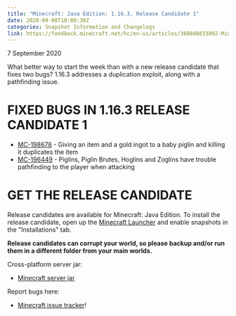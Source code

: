 ```yaml
---
title: "Minecraft: Java Edition: 1.16.3, Release Candidate 1"
date: 2020-09-08T18:00:30Z
categories: Snapshot Information and Changelogs
link: https://feedback.minecraft.net/hc/en-us/articles/360048833892-Minecraft-Java-Edition-1-16-3-Release-Candidate-1
---
```


7 September 2020

What better way to start the week than with a new release candidate that fixes two bugs? 1.16.3 addresses a duplication exploit, along with a pathfinding issue.

# FIXED BUGS IN 1.16.3 RELEASE CANDIDATE 1

- [MC-198678](https://bugs.mojang.com/browse/MC-198678) - Giving an item and a gold ingot to a baby piglin and killing it duplicates the item
- [MC-196449](https://bugs.mojang.com/browse/MC-196449) - Piglins, Piglin Brutes, Hoglins and Zoglins have trouble pathfinding to the player when attacking

# GET THE RELEASE CANDIDATE

Release candidates are available for Minecraft: Java Edition. To install the release candidate, open up the [Minecraft Launcher](https://www.minecraft.net/download.html) and enable snapshots in the "Installations" tab.

**Release candidates can corrupt your world, so please backup and/or run them in a different folder from your main worlds.**

Cross-platform server jar:

- [Minecraft server jar](https://launcher.mojang.com/v1/objects/562bf3e75afea00875cff4a06165f93056646f32/server.jar)

Report bugs here:

- [Minecraft issue tracker](https://bugs.mojang.com/browse/MC)!

